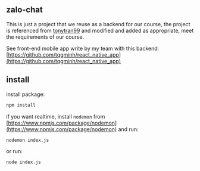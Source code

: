 ## zalo-chat

This is just a project that we reuse as a backend for our course, the project is referenced from [tonytran99](https://github.com/tonytran99) and modified and added as appropriate, meet the requirements of our course.

See front-end mobile app write by my team with this backend: [https://github.com/tqgminh/react_native_app](https://github.com/tqgminh/react_native_app)

## install

install package:

```bash
npm install
```

if you want realtime, install `nodemon` from [https://www.npmjs.com/package/nodemon](https://www.npmjs.com/package/nodemon) and run: 

```bash
nodemon index.js
```

or run:

```bash
node index.js
```
